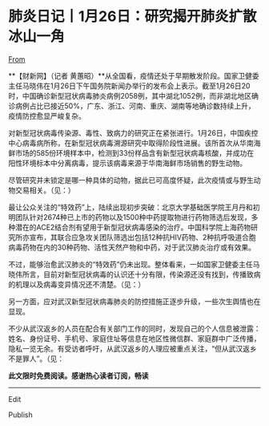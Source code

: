 # 肺炎日记丨1月26日：研究揭开肺炎扩散冰山一角

[From](http://www.caixin.com/2020-01-26/101508615.html)  

**【财新网】（记者 黄蕙昭）**从全国看，疫情还处于早期散发阶段。国家卫健委主任马晓伟在1月26日下午国务院新闻办举行的发布会上表示。截至1月26日20时，中国确诊新型冠状病毒肺炎病例2058例，其中湖北1052例，而非湖北地区确诊病例占比已接近50%，广东、浙江、河南、重庆、湖南等地确诊数持续上升，疫情防控愈显严峻复杂。

对新型冠状病毒传染源、毒性、致病力的研究正在紧张进行。1月26日，中国疾控中心病毒病所称，在新型冠状病毒溯源研究中取得阶段性进展。该所首次从华南海鲜市场的585份环境样本中，检测到33份样品含有新型冠状病毒核酸，并成功在阳性环境标本中分离病毒，提示该病毒来源于华南海鲜市场销售的野生动物。

尽管研究并未锁定是哪一种具体的动物，据此已可高度怀疑，此次疫情或与野生动物交易相关。（见：）

最让公众关注的“特效药”上，陆续出现初步突破：北京大学基础医学院王月丹和初明团队针对2674种已上市的药物以及1500种中药提取物进行药物筛选后发现，多种潜在的ACE2结合剂有望用于新型冠状病毒感染的治疗。中国科学院上海药物研究所亦宣布，其联合应急攻关团队筛选出包括12种抗HIV药物、2种抗呼吸道合胞病毒药物在内的30种药物、活性天然产物和中药，对于武汉肺炎治疗或有效果。

不过，能够治愈武汉肺炎的“特效药”仍未出现。整体看来，一如国家卫健委主任马晓伟所言，目前对新型冠状病毒的认识还十分有限，传染源还没有找到，传播致病的机理以及病毒变异情况还不清楚。（见：）

另一方面，应对武汉新型冠状病毒肺炎的防控措施正逐步升级，一些次生舆情也在显现。

不少从武汉返乡的人员在配合有关部门工作的同时，发现自己的个人信息被泄露：姓名、身份证号、手机号、家庭住址等信息在地区性微信群、家庭群中广泛传播，隐私一览无余。有受访者呼吁，从武汉返乡的人理应被重点关注，“但从武汉返乡不是罪人”。（见：

**此文限时免费阅读。感谢热心读者订阅，畅读**

* * *

Edit

Publish
